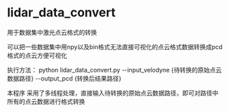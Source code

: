 # lidar_data_convert
用于数据集中激光点云格式的转换

可以把一些数据集中用npy以及bin格式无法直接可视化的点云格式数据转换成pcd格式的点云方便可视化

执行方法： python lidar_data_convert.py --input_velodyne {待转换的原始点云数据路径} --output_pcd {转换后结果路径}

本程序 采用了多线程处理，直接输入待转换的原始点云数据路径，即可对路径中所有的点云数据进行格式转换
